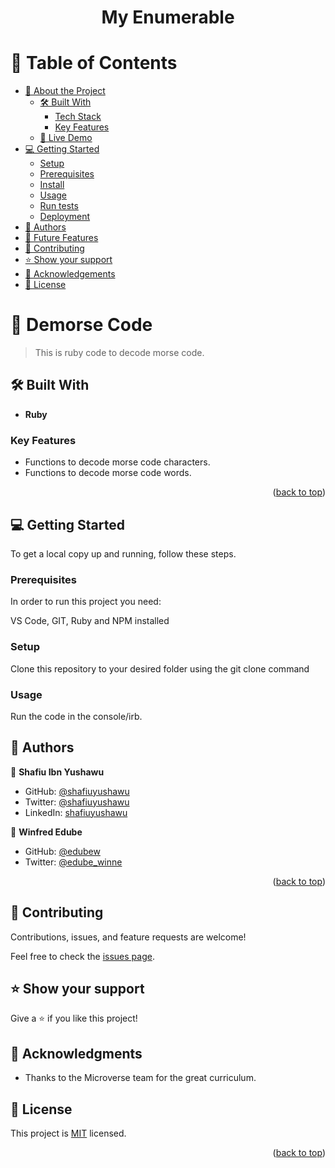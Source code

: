 <a name="readme-top"></a>


<div align="center">

  <h1><b>My Enumerable</b></h1>

</div>

# 📗 Table of Contents

- [📖 About the Project](#about-project)
  - [🛠 Built With](#built-with)
    - [Tech Stack](#tech-stack)
    - [Key Features](#key-features)
  - [🚀 Live Demo](#live-demo)
- [💻 Getting Started](#getting-started)
  - [Setup](#setup)
  - [Prerequisites](#prerequisites)
  - [Install](#install)
  - [Usage](#usage)
  - [Run tests](#run-tests)
  - [Deployment](#triangular_flag_on_post-deployment)
- [👥 Authors](#authors)
- [🔭 Future Features](#future-features)
- [🤝 Contributing](#contributing)
- [⭐️ Show your support](#support)
- [🙏 Acknowledgements](#acknowledgements)
- [📝 License](#license)


# 📖 Demorse Code<a name="about-project"></a>

> This is ruby code to decode morse code.

## 🛠 Built With <a name="built-with"></a>

- **Ruby**

### Key Features <a name="key-features"></a>
- Functions to decode morse code characters.
- Functions to decode morse code words.

<p align="right">(<a href="#readme-top">back to top</a>)</p>

## 💻 Getting Started <a name="getting-started"></a>

To get a local copy up and running, follow these steps.

### Prerequisites

In order to run this project you need:

VS Code, GIT, Ruby and NPM installed

### Setup

Clone this repository to your desired folder using the git clone command

### Usage

Run the code in the console/irb.

## 👥 Authors <a name="authors"></a>

👤 **Shafiu Ibn Yushawu**

- GitHub: [@shafiuyushawu](https://github.com/shafiuyushawu)
- Twitter: [@shafiuyushawu](https://twitter.com/shafiuyushawu)
- LinkedIn: [shafiuyushawu](https://linkedin.com/in/shafiuyushawu)

👤 **Winfred Edube**

- GitHub: [@edubew](https://github.com/edubew)
- Twitter: [@edube_winne](https://twitter.com/edubew_winne)


<p align="right">(<a href="#readme-top">back to top</a>)</p>


## 🤝 Contributing <a name="contributing"></a>

Contributions, issues, and feature requests are welcome!

Feel free to check the [issues page](https://github.com/shafiuyushawu/morse-code-decode/issues).

## ⭐️ Show your support <a name="support"></a>

Give a ⭐ if you like this project!

## 🙏 Acknowledgments <a name="acknowledgements"></a>

* Thanks to the Microverse team for the great curriculum.

## 📝 License <a name="license"></a>

This project is [MIT](./LICENSE) licensed.

<p align="right">(<a href="#readme-top">back to top</a>)</p>